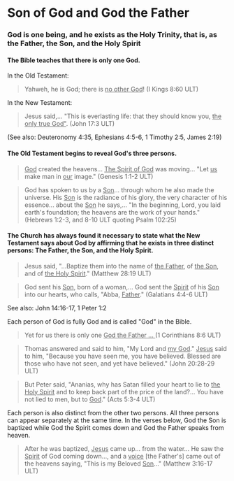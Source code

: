 # Son of God and God the Father #

### God is one being, and he exists as the Holy Trinity, that is, as the Father, the Son, and the Holy Spirit

#### The Bible teaches that there is only one God.

In the Old Testament:
>Yahweh, he is God; there is <u>no other God</u>! (I Kings 8:60 ULT)

In the New Testament:
>Jesus said,... "This is everlasting life: that they should know you, <u>the only true God"</u>. (John 17:3 ULT)

(See also: Deuteronomy 4:35, Ephesians 4:5-6, 1 Timothy 2:5, James 2:19)

#### The Old Testament begins to reveal God's three persons.

><u>God</u> created the heavens... <u>The Spirit of God</u> was moving... "Let <u>us</u> make man in <u>our</u> image."  (Genesis 1:1-2 ULT)

<blockquote>God has spoken to us by a <u>Son</u>... through whom he also made the universe. His <u>Son</u> is the radiance of his glory, the very character of his essence... about the <u>Son</u> he says,... "In the beginning, Lord, you laid earth's foundation; the heavens are the work of your hands." (Hebrews 1:2-3, and 8-10 ULT quoting Psalm 102:25)</blockquote>

#### The Church has always found it necessary to state what the New Testament says about God by affirming that he exists in three distinct persons: The Father, the Son, and the Holy Spirit.

>Jesus said, "...Baptize them into the name of <u>the Father</u>, of <u>the Son</u>, and of <u>the Holy Spirit</u>." (Matthew 28:19 ULT)


<blockquote>God sent his <u>Son</u>, born of a woman,... God sent the <u>Spirit</u> of his <u>Son</u> into our hearts, who calls, "Abba, <u>Father</u>." (Galatians 4:4-6 ULT)</blockquote>

See also: John 14:16-17, 1 Peter 1:2

Each person of God is fully God and is called "God" in the Bible.
>Yet for us there is only one <u>God the Father ... </u> (1 Corinthians 8:6 ULT)

<blockquote>Thomas answered and said to him, "My Lord and <u>my God</u>." <u>Jesus</u> said to him, "Because you have seen me, you have believed. Blessed are those who have not seen, and yet have believed." (John 20:28-29 ULT)</blockquote>

<blockquote>But Peter said, "Ananias, why has Satan filled your heart to lie to <u>the Holy Spirit</u> and to keep back part of the price of the land?... You have not lied to men, but to <u>God</u>." (Acts 5:3-4 ULT)</blockquote>

Each person is also distinct from the other two persons. All three persons can appear separately at the same time. In the verses below, God the Son is baptized while God the Spirit comes down and God the Father speaks from heaven.
>After he was baptized, <u>Jesus</u> came up... from the water... He saw the <u>Spirit</u> of God coming down..., and a <u>voice</u> [the Father's] came out of the heavens saying, "This is my Beloved <u>Son</u>..." (Matthew 3:16-17 ULT)